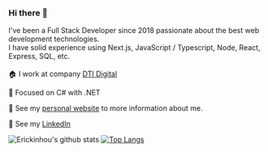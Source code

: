 ### Hi there 👋

I've been a Full Stack Developer since 2018 passionate about the best web development technologies.<br>
I have solid experience using Next.js, JavaScript / Typescript, Node, React, Express, SQL, etc.<br><br>
:house: I work at company [DTI Digital](https://www.dtidigital.com.br/)<br>

:book: Focused on C# with .NET<br>

:rocket: See my [personal website](https://erickinhou.github.io/Lo-Fi-Portifolio/) to more information about me.<br>

:busts_in_silhouette: See my [LinkedIn](https://www.linkedin.com/in/erick-machado-8553a2133/)<br>


![Erickinhou's github stats](https://github-readme-stats.vercel.app/api?username=Erickinhou&show_icons=true&theme=dark&count_private=true) [![Top Langs](https://github-readme-stats.vercel.app/api/top-langs/?username=Erickinhou&layout=compact&theme=dark)](https://github.com/Erickinhou/github-readme-stats)

